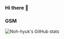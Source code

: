 ### Hi there 👋
### GSM

![Noh-hyuk's GitHub stats](https://github-readme-stats.vercel.app/api?username=Noh&show_icons=true&theme=radical)
